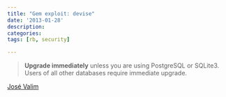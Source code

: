 ```yaml
---
title: "Gem exploit: devise"
date: '2013-01-28'
description:
categories:
tags: [rb, security]

---
```


> **Upgrade immediately** unless you are using PostgreSQL or SQLite3. Users of all other databases require immediate upgrade.

[José Valim](http://blog.plataformatec.com.br/2013/01/security-announcement-devise-v2-2-3-v2-1-3-v2-0-5-and-v1-5-3-released/)
